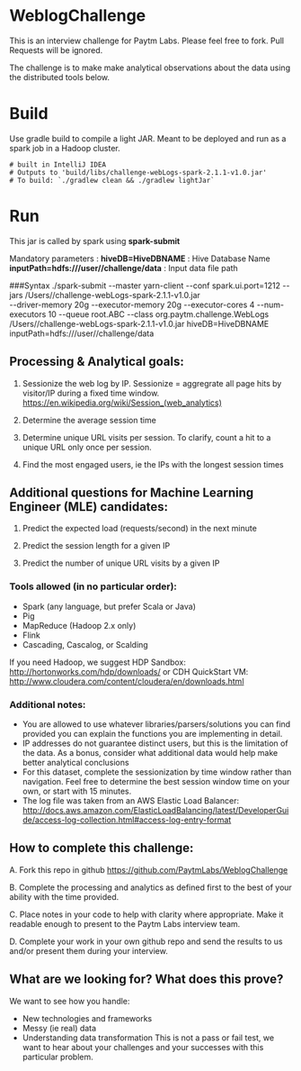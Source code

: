 # WeblogChallenge
This is an interview challenge for Paytm Labs. Please feel free to fork. Pull Requests will be ignored.

The challenge is to make make analytical observations about the data using the distributed tools below.

# Build
Use gradle build to compile a light JAR. Meant to be deployed and run as a spark job in a Hadoop cluster.

    # built in IntelliJ IDEA
    # Outputs to 'build/libs/challenge-webLogs-spark-2.1.1-v1.0.jar'
    # To build: `./gradlew clean && ./gradlew lightJar`

# Run
This jar is called by spark using **spark-submit**
 
 Mandatory parameters : 
    **hiveDB=HiveDBNAME**   :  Hive Database Name
    **inputPath=hdfs:///user/<USERNAME>/challenge/data**  :  Input data file path

###Syntax
     ./spark-submit --master yarn-client --conf spark.ui.port=1212 --jars /Users/<USERNAME>/challenge-webLogs-spark-2.1.1-v1.0.jar \
      --driver-memory 20g --executor-memory 20g --executor-cores 4 --num-executors 10 --queue root.ABC --class org.paytm.challenge.WebLogs \
       /Users/<USERNAME>/challenge-webLogs-spark-2.1.1-v1.0.jar hiveDB=HiveDBNAME inputPath=hdfs:///user/<USERNAME>/challenge/data


## Processing & Analytical goals:

1. Sessionize the web log by IP. Sessionize = aggregrate all page hits by visitor/IP during a fixed time window.
    https://en.wikipedia.org/wiki/Session_(web_analytics)

2. Determine the average session time

3. Determine unique URL visits per session. To clarify, count a hit to a unique URL only once per session.

4. Find the most engaged users, ie the IPs with the longest session times

## Additional questions for Machine Learning Engineer (MLE) candidates:
1. Predict the expected load (requests/second) in the next minute

2. Predict the session length for a given IP

3. Predict the number of unique URL visits by a given IP

### Tools allowed (in no particular order):
- Spark (any language, but prefer Scala or Java)
- Pig
- MapReduce (Hadoop 2.x only)
- Flink
- Cascading, Cascalog, or Scalding

If you need Hadoop, we suggest 
HDP Sandbox:
http://hortonworks.com/hdp/downloads/
or 
CDH QuickStart VM:
http://www.cloudera.com/content/cloudera/en/downloads.html


### Additional notes:
- You are allowed to use whatever libraries/parsers/solutions you can find provided you can explain the functions you are implementing in detail.
- IP addresses do not guarantee distinct users, but this is the limitation of the data. As a bonus, consider what additional data would help make better analytical conclusions
- For this dataset, complete the sessionization by time window rather than navigation. Feel free to determine the best session window time on your own, or start with 15 minutes.
- The log file was taken from an AWS Elastic Load Balancer:
http://docs.aws.amazon.com/ElasticLoadBalancing/latest/DeveloperGuide/access-log-collection.html#access-log-entry-format



## How to complete this challenge:

A. Fork this repo in github
    https://github.com/PaytmLabs/WeblogChallenge

B. Complete the processing and analytics as defined first to the best of your ability with the time provided.

C. Place notes in your code to help with clarity where appropriate. Make it readable enough to present to the Paytm Labs interview team.

D. Complete your work in your own github repo and send the results to us and/or present them during your interview.

## What are we looking for? What does this prove?

We want to see how you handle:
- New technologies and frameworks
- Messy (ie real) data
- Understanding data transformation
This is not a pass or fail test, we want to hear about your challenges and your successes with this particular problem.

